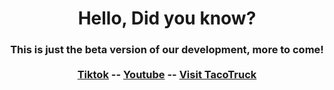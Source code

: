<html>
<center>
  <h1>
  Hello, Did you know?
  </h1>
  <h3>
  This is just the beta version of our development, more to come!
  <br>
  <br>
  <a href="https://www.tiktok.com/@tacotruckgaming">Tiktok</a>
  <p1>--</p1>
  <a href="https://www.youtube.com/channel/UCpDWiO_eMJ8T8Dhey0Z8KJA">Youtube</a>
  <p1>--</p1>
 <a href="https://taco-truck.github.io">Visit TacoTruck</a>
 </h3>
</center>
</html>
